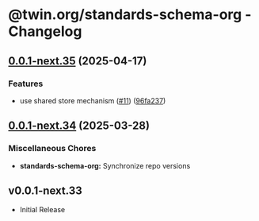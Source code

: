 # @twin.org/standards-schema-org - Changelog

## [0.0.1-next.35](https://github.com/twinfoundation/standards/compare/standards-schema-org-v0.0.1-next.34...standards-schema-org-v0.0.1-next.35) (2025-04-17)


### Features

* use shared store mechanism ([#11](https://github.com/twinfoundation/standards/issues/11)) ([96fa237](https://github.com/twinfoundation/standards/commit/96fa23735f69c1fc7e3d0019b527634fa0a042d9))

## [0.0.1-next.34](https://github.com/twinfoundation/standards/compare/standards-schema-org-v0.0.1-next.33...standards-schema-org-v0.0.1-next.34) (2025-03-28)


### Miscellaneous Chores

* **standards-schema-org:** Synchronize repo versions

## v0.0.1-next.33

- Initial Release
